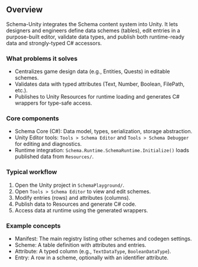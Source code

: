 ## Overview

Schema-Unity integrates the Schema content system into Unity. It lets designers and engineers define data schemes (tables), edit entries in a purpose-built editor, validate data types, and publish both runtime-ready data and strongly-typed C# accessors.

### What problems it solves
- Centralizes game design data (e.g., Entities, Quests) in editable schemes.
- Validates data with typed attributes (Text, Number, Boolean, FilePath, etc.).
- Publishes to Unity Resources for runtime loading and generates C# wrappers for type-safe access.

### Core components
- Schema Core (C#): Data model, types, serialization, storage abstraction.
- Unity Editor tools: `Tools > Schema Editor` and `Tools > Schema Debugger` for editing and diagnostics.
- Runtime integration: `Schema.Runtime.SchemaRuntime.Initialize()` loads published data from `Resources/`.

### Typical workflow
1. Open the Unity project in `SchemaPlayground/`.
2. Open `Tools > Schema Editor` to view and edit schemes.
3. Modify entries (rows) and attributes (columns).
4. Publish data to Resources and generate C# code.
5. Access data at runtime using the generated wrappers.

### Example concepts
- Manifest: The main registry listing other schemes and codegen settings.
- Scheme: A table definition with attributes and entries.
- Attribute: A typed column (e.g., `TextDataType`, `BooleanDataType`).
- Entry: A row in a scheme, optionally with an identifier attribute.


